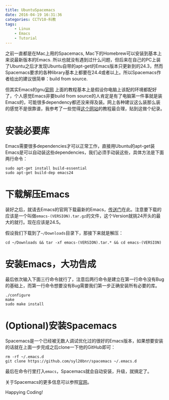 ```yaml
---
title: UbuntuSpacemacs
date: 2016-04-19 16:31:36
categories: CCTV10-科教
tags:
    - Linux
    - Emacs
    - Tutorial
---
```


之前一直都是在Mac上用的Spacemacs, Mac下的Homebrew可以安装到基本上来说最新版本的Emacs. 所以也就没有遇到过什么问题，但后来在自己的PC上装了Ubuntu之后才发现Ubuntu自带的apt-get的Emacs版本只更新到的24.3，然而Spacemacs要求的各种library基本上都要在24.4或者以上。所以Spacemacs作者给出的建议很简单：build from source.

但其实Emacs的gnu[官网](https://www.gnu.org/software/emacs/manual/html_node/efaq/Installing-Emacs.html) 上面的教程基本上是假设你电脑上该配的环境都配好了，个人感觉Emacs非要build from source的人肯定是有了电脑第一件事就是装Emacs的，可能很多dependency都还没来得及装。网上各种建议这么装那么装的感觉不是很靠谱，我参考了一些觉得[这个网站](http://ubuntuhandbook.org/index.php/2014/10/emacs-24-4-released-install-in-ubuntu-14-04/)的教程最合理，贴到这做个纪录。

# 安装必要库 #

Emacs需要很多dependencies才可以正常工作，直接用Ubuntu的apt-get装Emacs是可以自动装这些dependencies，我们必须手动装这些，具体方法是下面两行命令：

```shell
sudo apt-get install build-essential
sudo apt-get build-dep emacs24
```

# 下载解压Emacs #

装好之后，就请去Emacs的官网下载最新的Emacs，[传送门](http://ftp.gnu.org/gnu/emacs/)在此。注意要下载的应该是一个叫做`emacs-(VERSION).tar.gz`的文件，这个Version就挑24开头的最大的就行。现在应该是24.5。

假设我们下载到了`~/Downloads`目录下，那接下来就是解压：

```shell
cd ~/Downloads && tar -xf emacs-(VERSION).tar.* && cd emacs-(VERSION)
```

# 安装Emacs，大功告成 #

最后依次输入下面三行命令就行了，注意后两行命令是建立在第一行命令没有Bug的基础上，而第一行命令想要没有Bug需要我们第一步正确安装所有必要的库。

```shell
./configure
make
sudo make install
```

# (Optional)安装Spacemacs #

Spacemacs是一个已经被无数人调试优化过的很好的Emacs版本，如果想要安装的话就在上面一步完成之后clone一下他的GitHub即可：

```shell
rm -rf ~/.emacs.d
git clone https://github.com/syl20bnr/spacemacs ~/.emacs.d
```

最后在命令行里打入`emacs`，Spacemacs就会自动安装，升级，就搞定了。

关于Spacemacs的更多信息可以参照[官网](http://spacemacs.org/)。

Happying Coding!

